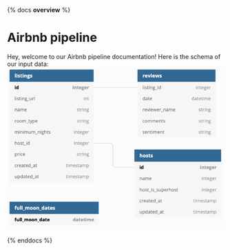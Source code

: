{% docs __overview__ %}

# Airbnb pipeline
Hey, welcome to our Airbnb pipeline documentation!
Here is the schema of our input data:
![input schema](asset/input_schema.png)

{% enddocs %}